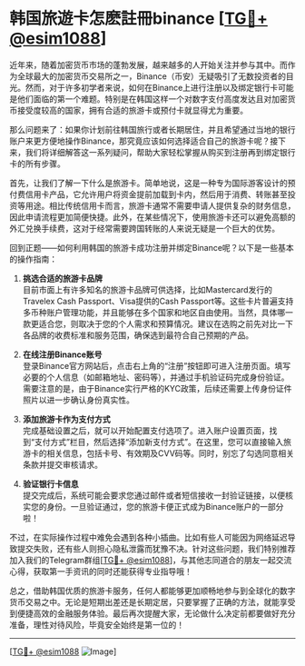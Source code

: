# 韩国旅遊卡怎麽註冊binance [[TG💪+ @esim1088](https://t.me/s/esim1088)]

近年来，随着加密货币市场的蓬勃发展，越来越多的人开始关注并参与其中。而作为全球最大的加密货币交易所之一，Binance（币安）无疑吸引了无数投资者的目光。然而，对于许多初学者来说，如何在Binance上进行注册以及绑定银行卡可能是他们面临的第一个难题。特别是在韩国这样一个对数字支付高度发达且对加密货币接受度较高的国家，拥有合适的旅游卡或预付卡就显得尤为重要。

那么问题来了：如果你计划前往韩国旅行或者长期居住，并且希望通过当地的银行账户来更方便地操作Binance，那究竟应该如何选择适合自己的旅游卡呢？接下来，我们将详细解答这一系列疑问，帮助大家轻松掌握从购买到注册再到绑定银行卡的所有步骤。

首先，让我们了解一下什么是旅游卡。简单地说，这是一种专为国际游客设计的预付费信用卡产品，它允许用户将资金提前加载到卡内，然后用于消费、转账甚至投资等用途。相比传统信用卡而言，旅游卡通常不需要申请人提供复杂的财务信息，因此申请流程更加简便快捷。此外，在某些情况下，使用旅游卡还可以避免高额的外汇兑换手续费，这对于经常需要跨国转账的人来说无疑是一个巨大的优势。

回到正题——如何利用韩国的旅游卡成功注册并绑定Binance呢？以下是一些基本的操作指南：

1. **挑选合适的旅游卡品牌**  
   目前市面上有许多知名的旅游卡品牌可供选择，比如Mastercard发行的Travelex Cash Passport、Visa提供的Cash Passport等。这些卡片普遍支持多币种账户管理功能，并且能够在多个国家和地区自由使用。当然，具体哪一款更适合您，则取决于您的个人需求和预算情况。建议在选购之前先对比一下各品牌的收费标准和服务范围，确保选到最符合自己预期的产品。

2. **在线注册Binance账号**  
   登录Binance官方网站后，点击右上角的“注册”按钮即可进入注册页面。填写必要的个人信息（如邮箱地址、密码等），并通过手机验证码完成身份验证。需要注意的是，由于Binance实行严格的KYC政策，后续还需要上传身份证件照片以进一步确认身份真实性。

3. **添加旅游卡作为支付方式**  
   完成基础设置之后，就可以开始配置支付选项了。进入账户设置页面，找到“支付方式”栏目，然后选择“添加新支付方式”。在这里，您可以直接输入旅游卡的相关信息，包括卡号、有效期及CVV码等。同时，别忘了勾选同意相关条款并提交审核请求。

4. **验证银行卡信息**  
   提交完成后，系统可能会要求您通过邮件或者短信接收一封验证链接，以便核实您的身份。一旦验证通过，您的旅游卡便正式成为Binance账户的一部分啦！

不过，在实际操作过程中难免会遇到各种小插曲。比如有些人可能因为网络延迟导致提交失败，还有些人则担心隐私泄露而犹豫不决。针对这些问题，我们特别推荐加入我们的Telegram群组[[TG💪+ @esim1088](https://t.me/s/esim1088)]，与其他志同道合的朋友一起交流心得，获取第一手资讯的同时还能获得专业指导哦！

总之，借助韩国优质的旅游卡服务，任何人都能够更加顺畅地参与到全球化的数字货币交易之中。无论是短期出差还是长期定居，只要掌握了正确的方法，就能享受到便捷高效的金融服务体验。最后再次提醒大家，无论做什么决定前都要做好充分准备，理性对待风险，毕竟安全始终是第一位的！  

---

[[TG💪+ @esim1088](https://t.me/s/esim1088) ![Image](https://i.postimg.cc/4NQfJmqS/Snipaste-2025-05-13-00-14-12.png)]
